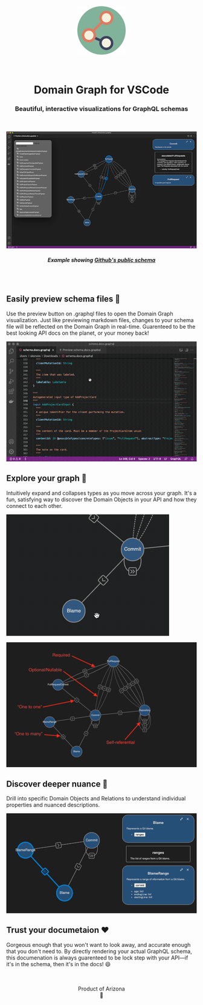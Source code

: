 <div align="center"><img src="resources/icon.png" alt="Logo" height="128" /></div>
<br/><br/>

<h1 align="center">Domain Graph for VSCode</h1>
<h3 align="center">Beautiful, interactive visualizations for GraphQL schemas</h3>
<br/><br/>
<div align="center"><img src="resources/hero.png" alt="Logo"/></div>
<h4 align="center"><em>Example showing <a href="https://docs.github.com/en/graphql/overview/public-schema" rel="external">Github's public schema</a></em></h4>
<br/><br/>

## Easily preview schema files 🔎

Use the preview button on .graphql files to open the Domain Graph visualization. Just like previewing markdown files, changes to your schema file will be reflected on the Domain Graph in real-time. Guarenteed to be the best looking API docs on the planet, or your money back!

![Preview Button](resources/preview-button.gif)

## Explore your graph 🧭

Intuitively expand and collapses types as you move across your graph. It's a fun, satisfying way to discover the Domain Objects in your API and how they connect to each other.

![Preview Button](resources/node-menu.gif)

![Preview Button](resources/edge-types.png)

## Discover deeper nuance 🧠

Drill into specific Domain Objects and Relations to understand individual properties and nuanced descriptions.

![Preview Button](resources/spotlight.png)

## Trust your documetaion ❤️

Gorgeous enough that you won't want to look away, and accurate enough that you don't need to.
By directly rendering your actual GraphQL schema, this documenation is always guarenteed to be lock step with your API—if it's in the schema, then it's in the docs! 😄

<br/>
<br/>

<div align="center">Product of Arizona</div>
<div align="center">🌵</div>

